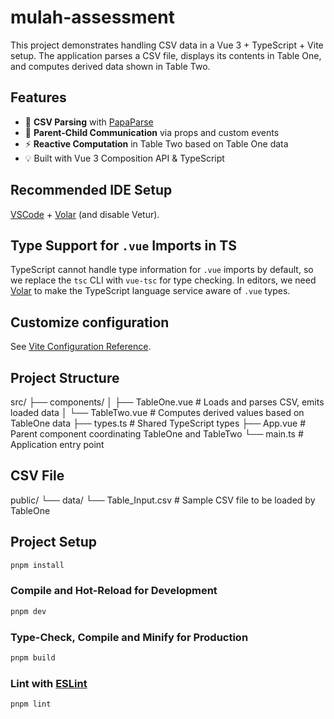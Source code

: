 # mulah-assessment

This project demonstrates handling CSV data in a Vue 3 + TypeScript + Vite setup. The application parses a CSV file, displays its contents in Table One, and computes derived data shown in Table Two.

## Features

- 📄 **CSV Parsing** with [PapaParse](https://www.papaparse.com/)
- 🔗 **Parent-Child Communication** via props and custom events
- ⚡️ **Reactive Computation** in Table Two based on Table One data
- 💡 Built with Vue 3 Composition API & TypeScript

## Recommended IDE Setup

[VSCode](https://code.visualstudio.com/) + [Volar](https://marketplace.visualstudio.com/items?itemName=Vue.volar) (and disable Vetur).

## Type Support for `.vue` Imports in TS

TypeScript cannot handle type information for `.vue` imports by default, so we replace the `tsc` CLI with `vue-tsc` for type checking. In editors, we need [Volar](https://marketplace.visualstudio.com/items?itemName=Vue.volar) to make the TypeScript language service aware of `.vue` types.

## Customize configuration

See [Vite Configuration Reference](https://vite.dev/config/).

## Project Structure

src/
├── components/
│   ├── TableOne.vue    # Loads and parses CSV, emits loaded data
│   └── TableTwo.vue    # Computes derived values based on TableOne data
├── types.ts            # Shared TypeScript types
├── App.vue             # Parent component coordinating TableOne and TableTwo
└── main.ts             # Application entry point

## CSV File

public/
└── data/
    └── Table_Input.csv    # Sample CSV file to be loaded by TableOne


## Project Setup

```sh
pnpm install
```

### Compile and Hot-Reload for Development

```sh
pnpm dev
```

### Type-Check, Compile and Minify for Production

```sh
pnpm build
```

### Lint with [ESLint](https://eslint.org/)

```sh
pnpm lint
```

